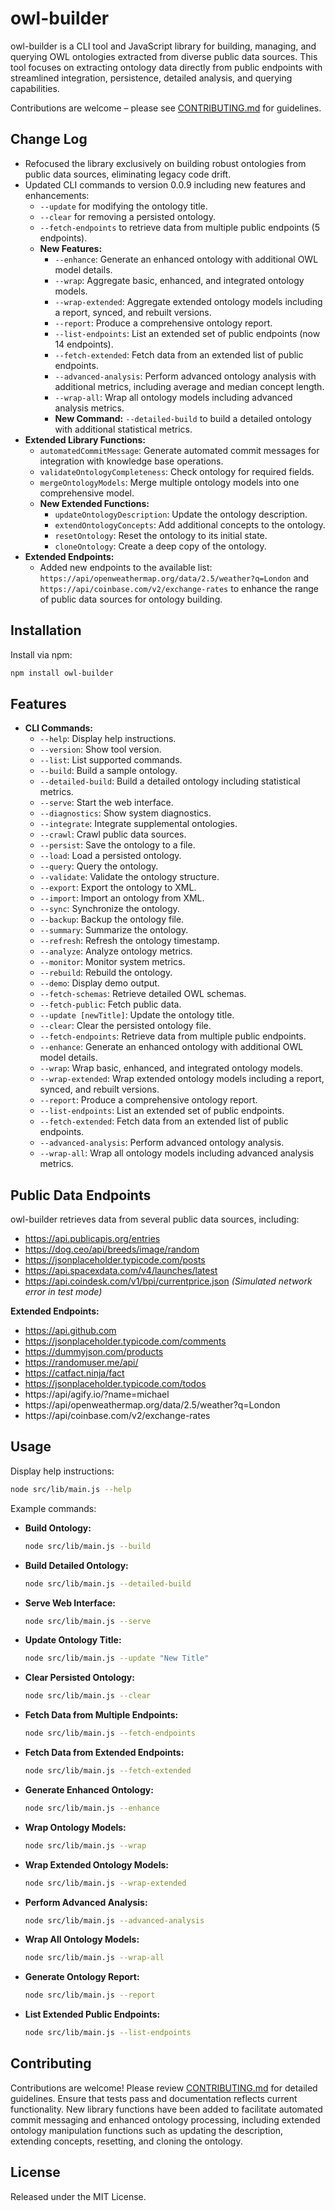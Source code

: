 # owl-builder

owl-builder is a CLI tool and JavaScript library for building, managing, and querying OWL ontologies extracted from diverse public data sources. This tool focuses on extracting ontology data directly from public endpoints with streamlined integration, persistence, detailed analysis, and querying capabilities.

Contributions are welcome – please see [CONTRIBUTING.md](./CONTRIBUTING.md) for guidelines.

## Change Log
- Refocused the library exclusively on building robust ontologies from public data sources, eliminating legacy code drift.
- Updated CLI commands to version 0.0.9 including new features and enhancements:
  - `--update` for modifying the ontology title.
  - `--clear` for removing a persisted ontology.
  - `--fetch-endpoints` to retrieve data from multiple public endpoints (5 endpoints).
  - **New Features:**
    - `--enhance`: Generate an enhanced ontology with additional OWL model details.
    - `--wrap`: Aggregate basic, enhanced, and integrated ontology models.
    - `--wrap-extended`: Aggregate extended ontology models including a report, synced, and rebuilt versions.
    - `--report`: Produce a comprehensive ontology report.
    - `--list-endpoints`: List an extended set of public endpoints (now 14 endpoints).
    - `--fetch-extended`: Fetch data from an extended list of public endpoints.
    - `--advanced-analysis`: Perform advanced ontology analysis with additional metrics, including average and median concept length.
    - `--wrap-all`: Wrap all ontology models including advanced analysis metrics.
    - **New Command:** `--detailed-build` to build a detailed ontology with additional statistical metrics.
- **Extended Library Functions:**
  - `automatedCommitMessage`: Generate automated commit messages for integration with knowledge base operations.
  - `validateOntologyCompleteness`: Check ontology for required fields.
  - `mergeOntologyModels`: Merge multiple ontology models into one comprehensive model.
  - **New Extended Functions:**
    - `updateOntologyDescription`: Update the ontology description.
    - `extendOntologyConcepts`: Add additional concepts to the ontology.
    - `resetOntology`: Reset the ontology to its initial state.
    - `cloneOntology`: Create a deep copy of the ontology.
- **Extended Endpoints:**
  - Added new endpoints to the available list: `https://api/openweathermap.org/data/2.5/weather?q=London` and `https://api/coinbase.com/v2/exchange-rates` to enhance the range of public data sources for ontology building.

## Installation

Install via npm:

```bash
npm install owl-builder
```

## Features

- **CLI Commands:**
  - `--help`: Display help instructions.
  - `--version`: Show tool version.
  - `--list`: List supported commands.
  - `--build`: Build a sample ontology.
  - `--detailed-build`: Build a detailed ontology including statistical metrics.
  - `--serve`: Start the web interface.
  - `--diagnostics`: Show system diagnostics.
  - `--integrate`: Integrate supplemental ontologies.
  - `--crawl`: Crawl public data sources.
  - `--persist`: Save the ontology to a file.
  - `--load`: Load a persisted ontology.
  - `--query`: Query the ontology.
  - `--validate`: Validate the ontology structure.
  - `--export`: Export the ontology to XML.
  - `--import`: Import an ontology from XML.
  - `--sync`: Synchronize the ontology.
  - `--backup`: Backup the ontology file.
  - `--summary`: Summarize the ontology.
  - `--refresh`: Refresh the ontology timestamp.
  - `--analyze`: Analyze ontology metrics.
  - `--monitor`: Monitor system metrics.
  - `--rebuild`: Rebuild the ontology.
  - `--demo`: Display demo output.
  - `--fetch-schemas`: Retrieve detailed OWL schemas.
  - `--fetch-public`: Fetch public data.
  - `--update [newTitle]`: Update the ontology title.
  - `--clear`: Clear the persisted ontology file.
  - `--fetch-endpoints`: Retrieve data from multiple public endpoints.
  - `--enhance`: Generate an enhanced ontology with additional OWL model details.
  - `--wrap`: Wrap basic, enhanced, and integrated ontology models.
  - `--wrap-extended`: Wrap extended ontology models including a report, synced, and rebuilt versions.
  - `--report`: Produce a comprehensive ontology report.
  - `--list-endpoints`: List an extended set of public endpoints.
  - `--fetch-extended`: Fetch data from an extended list of public endpoints.
  - `--advanced-analysis`: Perform advanced ontology analysis.
  - `--wrap-all`: Wrap all ontology models including advanced analysis metrics.

## Public Data Endpoints

owl-builder retrieves data from several public data sources, including:

- https://api.publicapis.org/entries
- https://dog.ceo/api/breeds/image/random
- https://jsonplaceholder.typicode.com/posts
- https://api.spacexdata.com/v4/launches/latest
- https://api.coindesk.com/v1/bpi/currentprice.json *(Simulated network error in test mode)*

**Extended Endpoints:**
- https://api.github.com
- https://jsonplaceholder.typicode.com/comments
- https://dummyjson.com/products
- https://randomuser.me/api/
- https://catfact.ninja/fact
- https://jsonplaceholder.typicode.com/todos
- https://api/agify.io/?name=michael
- https://api/openweathermap.org/data/2.5/weather?q=London
- https://api/coinbase.com/v2/exchange-rates

## Usage

Display help instructions:

```bash
node src/lib/main.js --help
```

Example commands:

- **Build Ontology:**
  ```bash
  node src/lib/main.js --build
  ```

- **Build Detailed Ontology:**
  ```bash
  node src/lib/main.js --detailed-build
  ```

- **Serve Web Interface:**
  ```bash
  node src/lib/main.js --serve
  ```

- **Update Ontology Title:**
  ```bash
  node src/lib/main.js --update "New Title"
  ```

- **Clear Persisted Ontology:**
  ```bash
  node src/lib/main.js --clear
  ```

- **Fetch Data from Multiple Endpoints:**
  ```bash
  node src/lib/main.js --fetch-endpoints
  ```

- **Fetch Data from Extended Endpoints:**
  ```bash
  node src/lib/main.js --fetch-extended
  ```

- **Generate Enhanced Ontology:**
  ```bash
  node src/lib/main.js --enhance
  ```

- **Wrap Ontology Models:**
  ```bash
  node src/lib/main.js --wrap
  ```

- **Wrap Extended Ontology Models:**
  ```bash
  node src/lib/main.js --wrap-extended
  ```

- **Perform Advanced Analysis:**
  ```bash
  node src/lib/main.js --advanced-analysis
  ```

- **Wrap All Ontology Models:**
  ```bash
  node src/lib/main.js --wrap-all
  ```

- **Generate Ontology Report:**
  ```bash
  node src/lib/main.js --report
  ```

- **List Extended Public Endpoints:**
  ```bash
  node src/lib/main.js --list-endpoints
  ```

## Contributing

Contributions are welcome! Please review [CONTRIBUTING.md](./CONTRIBUTING.md) for detailed guidelines. Ensure that tests pass and documentation reflects current functionality. New library functions have been added to facilitate automated commit messaging and enhanced ontology processing, including extended ontology manipulation functions such as updating the description, extending concepts, resetting, and cloning the ontology.

## License

Released under the MIT License.
